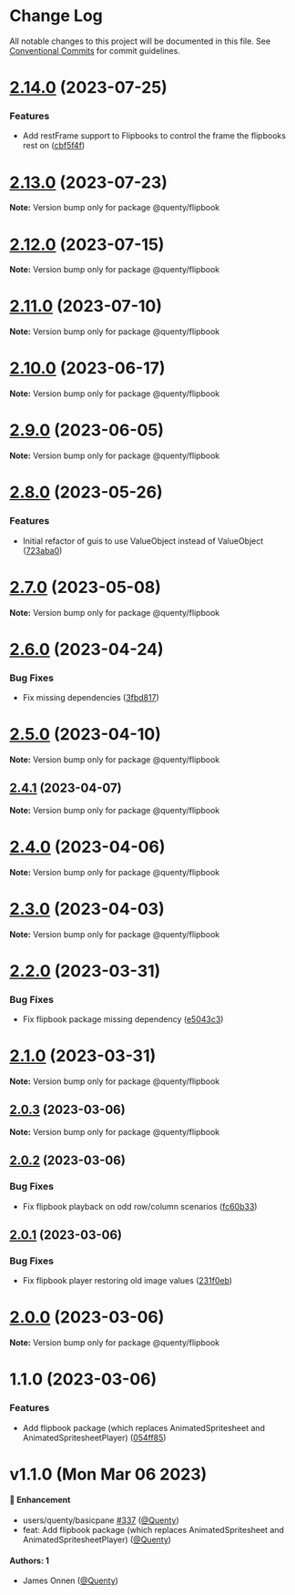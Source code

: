 # Change Log

All notable changes to this project will be documented in this file.
See [Conventional Commits](https://conventionalcommits.org) for commit guidelines.

# [2.14.0](https://github.com/Quenty/NevermoreEngine/compare/@quenty/flipbook@2.13.0...@quenty/flipbook@2.14.0) (2023-07-25)


### Features

* Add restFrame support to Flipbooks to control the frame the flipbooks rest on ([cbf5f4f](https://github.com/Quenty/NevermoreEngine/commit/cbf5f4f4211156144e150dd960d9e2225cf9c5f5))





# [2.13.0](https://github.com/Quenty/NevermoreEngine/compare/@quenty/flipbook@2.12.0...@quenty/flipbook@2.13.0) (2023-07-23)

**Note:** Version bump only for package @quenty/flipbook





# [2.12.0](https://github.com/Quenty/NevermoreEngine/compare/@quenty/flipbook@2.11.0...@quenty/flipbook@2.12.0) (2023-07-15)

**Note:** Version bump only for package @quenty/flipbook





# [2.11.0](https://github.com/Quenty/NevermoreEngine/compare/@quenty/flipbook@2.10.0...@quenty/flipbook@2.11.0) (2023-07-10)

**Note:** Version bump only for package @quenty/flipbook





# [2.10.0](https://github.com/Quenty/NevermoreEngine/compare/@quenty/flipbook@2.9.0...@quenty/flipbook@2.10.0) (2023-06-17)

**Note:** Version bump only for package @quenty/flipbook





# [2.9.0](https://github.com/Quenty/NevermoreEngine/compare/@quenty/flipbook@2.8.0...@quenty/flipbook@2.9.0) (2023-06-05)

**Note:** Version bump only for package @quenty/flipbook





# [2.8.0](https://github.com/Quenty/NevermoreEngine/compare/@quenty/flipbook@2.7.0...@quenty/flipbook@2.8.0) (2023-05-26)


### Features

* Initial refactor of guis to use ValueObject instead of ValueObject ([723aba0](https://github.com/Quenty/NevermoreEngine/commit/723aba0208cae7e06c9d8bf2d8f0092d042d70ea))





# [2.7.0](https://github.com/Quenty/NevermoreEngine/compare/@quenty/flipbook@2.6.0...@quenty/flipbook@2.7.0) (2023-05-08)

**Note:** Version bump only for package @quenty/flipbook





# [2.6.0](https://github.com/Quenty/NevermoreEngine/compare/@quenty/flipbook@2.5.0...@quenty/flipbook@2.6.0) (2023-04-24)


### Bug Fixes

* Fix missing dependencies ([3fbd817](https://github.com/Quenty/NevermoreEngine/commit/3fbd817b1fee45bda1b963b61a6ed22b0db12b82))





# [2.5.0](https://github.com/Quenty/NevermoreEngine/compare/@quenty/flipbook@2.4.1...@quenty/flipbook@2.5.0) (2023-04-10)

**Note:** Version bump only for package @quenty/flipbook





## [2.4.1](https://github.com/Quenty/NevermoreEngine/compare/@quenty/flipbook@2.4.0...@quenty/flipbook@2.4.1) (2023-04-07)

**Note:** Version bump only for package @quenty/flipbook





# [2.4.0](https://github.com/Quenty/NevermoreEngine/compare/@quenty/flipbook@2.3.0...@quenty/flipbook@2.4.0) (2023-04-06)

**Note:** Version bump only for package @quenty/flipbook





# [2.3.0](https://github.com/Quenty/NevermoreEngine/compare/@quenty/flipbook@2.2.0...@quenty/flipbook@2.3.0) (2023-04-03)

**Note:** Version bump only for package @quenty/flipbook





# [2.2.0](https://github.com/Quenty/NevermoreEngine/compare/@quenty/flipbook@2.1.0...@quenty/flipbook@2.2.0) (2023-03-31)


### Bug Fixes

* Fix flipbook package missing dependency ([e5043c3](https://github.com/Quenty/NevermoreEngine/commit/e5043c3174f3ecc2753c79b7b17a16193fb94e07))





# [2.1.0](https://github.com/Quenty/NevermoreEngine/compare/@quenty/flipbook@2.0.3...@quenty/flipbook@2.1.0) (2023-03-31)

**Note:** Version bump only for package @quenty/flipbook





## [2.0.3](https://github.com/Quenty/NevermoreEngine/compare/@quenty/flipbook@2.0.2...@quenty/flipbook@2.0.3) (2023-03-06)

**Note:** Version bump only for package @quenty/flipbook





## [2.0.2](https://github.com/Quenty/NevermoreEngine/compare/@quenty/flipbook@2.0.1...@quenty/flipbook@2.0.2) (2023-03-06)


### Bug Fixes

* Fix flipbook playback on odd row/column scenarios ([fc60b33](https://github.com/Quenty/NevermoreEngine/commit/fc60b33bf451ac2d9cd0195ebd3a620d2f6c7907))





## [2.0.1](https://github.com/Quenty/NevermoreEngine/compare/@quenty/flipbook@2.0.0...@quenty/flipbook@2.0.1) (2023-03-06)


### Bug Fixes

* Fix flipbook player restoring old image values ([231f0eb](https://github.com/Quenty/NevermoreEngine/commit/231f0eb6a30608cd5b9185c56c790fe06b19080e))





# [2.0.0](https://github.com/Quenty/NevermoreEngine/compare/@quenty/flipbook@1.1.0...@quenty/flipbook@2.0.0) (2023-03-06)

**Note:** Version bump only for package @quenty/flipbook





# 1.1.0 (2023-03-06)


### Features

* Add flipbook package (which replaces AnimatedSpritesheet and AnimatedSpritesheetPlayer) ([054ff85](https://github.com/Quenty/NevermoreEngine/commit/054ff850302982ad52e6a781c40e9635ec95b3ce))





# v1.1.0 (Mon Mar 06 2023)

#### 🚀 Enhancement

- users/quenty/basicpane [#337](https://github.com/Quenty/NevermoreEngine/pull/337) ([@Quenty](https://github.com/Quenty))
- feat: Add flipbook package (which replaces AnimatedSpritesheet and AnimatedSpritesheetPlayer) ([@Quenty](https://github.com/Quenty))

#### Authors: 1

- James Onnen ([@Quenty](https://github.com/Quenty))
